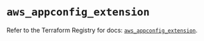 # `aws_appconfig_extension`

Refer to the Terraform Registry for docs: [`aws_appconfig_extension`](https://registry.terraform.io/providers/hashicorp/aws/5.45.0/docs/resources/appconfig_extension).
